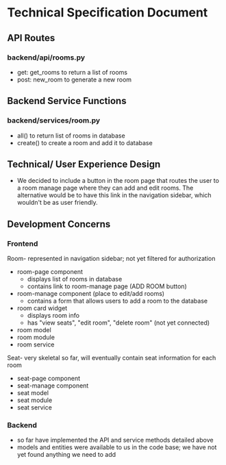 # Technical Specification Document

## API Routes

### backend/api/rooms.py

- get: get_rooms to return a list of rooms
- post: new_room to generate a new room

## Backend Service Functions

### backend/services/room.py

- all() to return list of rooms in database
- create() to create a room and add it to database

## Technical/ User Experience Design

- We decided to include a button in the room page that routes the user to a room manage page where they can add and edit rooms. The alternative would be to have this link in the navigation sidebar, which wouldn't be as user friendly.

## Development Concerns

### Frontend

Room- represented in navigation sidebar; not yet filtered for authorization

- room-page component
  - displays list of rooms in database
  - contains link to room-manage page (ADD ROOM button)
- room-manage component (place to edit/add rooms)
  - contains a form that allows users to add a room to the database
- room card widget
  - displays room info
  - has "view seats", "edit room", "delete room" (not yet connected)
- room model
- room module
- room service

Seat- very skeletal so far, will eventually contain seat information for each room

- seat-page component
- seat-manage component
- seat model
- seat module
- seat service

### Backend

- so far have implemented the API and service methods detailed above
- models and entities were available to us in the code base; we have not yet found anything we need to add

